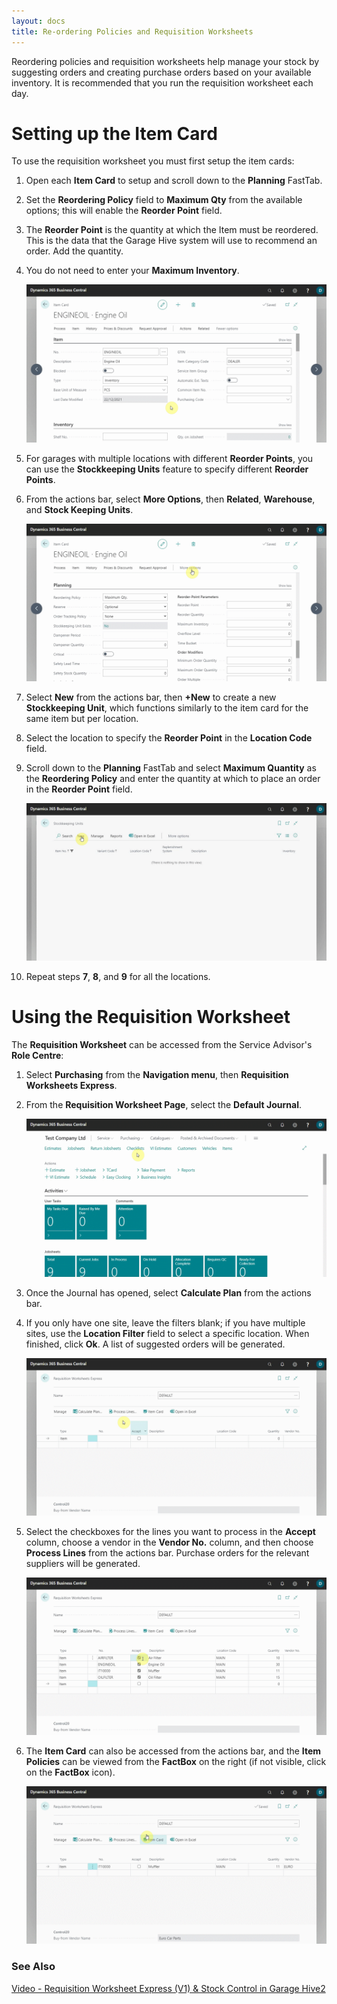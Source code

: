 ```yaml
---
layout: docs
title: Re-ordering Policies and Requisition Worksheets
---
```


Reordering policies and requisition worksheets help manage your stock by suggesting orders and creating purchase orders based on your available inventory. It is recommended that you run the requisition worksheet each day. 

# Setting up the Item Card

To use the requisition worksheet you must first setup the item cards:
1. Open each **Item Card** to setup and scroll down to the **Planning** FastTab. 
2. Set the **Reordering Policy** field to **Maximum Qty** from the available options; this will enable the **Reorder Point** field.
3. The **Reorder Point** is the quantity at which the Item must be reordered. This is the data that the Garage Hive system will use to recommend an order. Add the quantity.
4. You do not need to enter your **Maximum Inventory**. 

   ![](media/garagehive-requisition-worksheet1.gif)

5. For garages with multiple locations with different **Reorder Points**, you can use the **Stockkeeping Units** feature to specify different **Reorder Points**.
6. From the actions bar, select **More Options**, then **Related**, **Warehouse**, and **Stock Keeping Units**.

   ![](media/garagehive-requisition-worksheet2.gif)

7. Select **New** from the actions bar, then **+New** to create a new **Stockkeeping Unit**, which functions similarly to the item card for the same item but per location.
8. Select the location to specify the **Reorder Point** in the **Location Code** field.
9. Scroll down to the **Planning** FastTab and select **Maximum Quantity** as the **Reordering Policy** and enter the quantity at which to place an order in the **Reorder Point** field.

   ![](media/garagehive-requisition-worksheet3.gif)

10. Repeat steps **7**, **8**, and **9** for all the locations.

# Using the Requisition Worksheet

The **Requisition Worksheet** can be accessed from the Service Advisor's **Role Centre**:
1. Select **Purchasing** from the **Navigation menu**, then **Requisition Worksheets Express**.
2. From the **Requisition Worksheet Page**, select the **Default Journal**.

   ![](media/garagehive-requisition-worksheet4.gif)

3. Once the Journal has opened, select **Calculate Plan** from the actions bar.
4. If you only have one site, leave the filters blank; if you have multiple sites, use the **Location Filter** field to select a specific location. When finished, click **Ok**. A list of suggested orders will be generated.

   ![](media/garagehive-requisition-worksheet5.gif)

5. Select the checkboxes for the lines you want to process in the **Accept** column, choose a vendor in the **Vendor No.** column, and then choose **Process Lines** from the actions bar. Purchase orders for the relevant suppliers will be generated.

   ![](media/garagehive-requisition-worksheet6.gif)

6. The **Item Card** can also be accessed from the actions bar, and the **Item Policies** can be viewed from the **FactBox** on the right (if not visible, click on the **FactBox** icon).

   ![](media/garagehive-requisition-worksheet7.gif)


### **See Also**

[Video - Requisition Worksheet Express (V1) & Stock Control in Garage Hive2](https://www.youtube.com/watch?v=-RptpsLg2kk)
